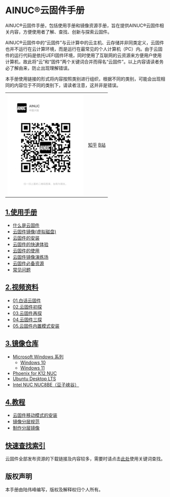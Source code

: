 # AINUC®️云固件手册

AINUC®️云固件手册，包括使用手册和镜像资源手册，旨在提供AINUC®️云固件相关内容，方便使用者了解、查找、创新与探索云固件。

AINUC®️云固件中的“云固件”与云计算中的云主机、云存储并非同类定义，云固件也并不运行在云计算环境，而是运行在最常见的个人计算机（PC）内。由于云固件的运行代码是依托UEFI固件环境，同时使用了互联网的云资源来方便用户使用计算机，故此将“云”和“固件”两个关键词合并而得名“云固件”。以上内容请读者务必了解由来，防止出现理解错误。

本手册使用链接的形式将内容按照类别进行组织，根据不同的类别，可能会出现相同的内容位于不同的类别下，请读者注意，这并非是错误。

|||
|-|-|
|![AINUC云固件小助手微信](manuals/images/ainuc99.png "AINUC云固件小助手微信号")|[知乎](https://www.zhihu.com/column/c_1632473479701397504)  [B站](https://space.bilibili.com/1429153408)|

## [1.使用手册](manuals/INDEX.md)

- [什么是云固件](manuals/INTRO.md)
- [云固件镜像(虚拟磁盘)](manuals/VD.md)
- [云固件的安装](manuals/INSTALL.md)
- [云固件的快速体验](manuals/FAST-LOOK.md)
- [云固件的使用](manuals/USAGE.md)
- [云固件镜像演练场](/manuals/PLAYGROUND.md)
- [云固件必备资源](manuals/DEBUT.md)
- [常见问题](manuals/FAQ.md)

## [2.视频资料](videos/INDEX.md)

- [01.白话云固件](videos/MW-IN-A-NUTSHELL.md)
- [02.云固件初探](videos/MW-FIRST-LOOK.md)
- [03.云固件再探](videos/MW-SECOND-LOOK.md)
- [04.云固件三探](videos/MW-THIRD-LOOK.md)
- [05.云固件内置模式安装](videos/MW-INSTALL-INTERNAL.md)

## [3.镜像仓库](resources/INDEX.md)

- [Microsoft Windows 系列](resources/WINDOWS.md)
  - [Windows 10](resources/WINDOWS-10.md)
  - [Windows 11](resources/WINDOWS-11.md)
- [Phoenix for K12 NUC](resources/PHOENIX-K12-NUC.md)
- [Ubuntu Desktop LTS](resources/UBUNTU-DESKTOP-LTS.md)
- [Intel NUC NUC8BE（豆子峡谷）](resources/INTEL-NUC-NUC8BE.md)

## [4.教程](manuals/TUTORIAL.md)

- [云固件移动模式的安装](manuals/MW-TO-GO.md)
- [镜像分层规范](manuals/LAYERS.md)
- [制作分层镜像](manuals/MAKE-LAYERS-IMAGES.md)

## [快速查找索引](INDEX.md)

云固件全部发布资源的下载链接及内容较多，需要时请点击[此处](INDEX.md)使用关键词查找。

## 版权声明

本手册由陆伟峰编写，版权及解释权归个人所有。
